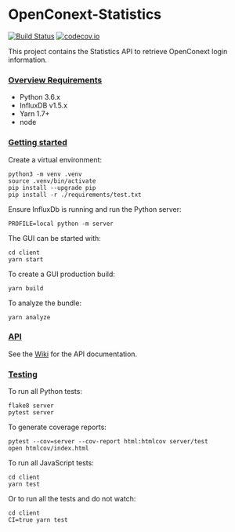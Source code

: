 # OpenConext-Statistics
[![Build Status](https://travis-ci.org/OpenConext/OpenConext-statistics.svg)](https://travis-ci.org/OpenConext/OpenConext-statistics)
[![codecov.io](https://codecov.io/github/OpenConext/OpenConext-statistics/coverage.svg)](https://codecov.io/github/OpenConext/OpenConext-statistics)

This project contains the Statistics API to retrieve OpenConext login information.

### [Overview Requirements](#system-requirements)

- Python 3.6.x
- InfluxDB v1.5.x
- Yarn 1.7+
- node

### [Getting started](#getting-started)

Create a virtual environment:
```
python3 -m venv .venv
source .venv/bin/activate
pip install --upgrade pip
pip install -r ./requirements/test.txt
```
Ensure InfluxDb is running and run the Python server:
```
PROFILE=local python -m server
```
The GUI can be started with:
```
cd client
yarn start
```
To create a GUI production build:
```
yarn build
```
To analyze the bundle:
```
yarn analyze
```

### [API](#api)

See the [Wiki](https://github.com/OpenConext/OpenConext-statistics/wiki) for the API documentation.

### [Testing](#testing)

To run all Python tests:
```
flake8 server
pytest server
```
To generate coverage reports:
```
pytest --cov=server --cov-report html:htmlcov server/test
open htmlcov/index.html
```
To run all JavaScript tests:
```
cd client
yarn test
```
Or to run all the tests and do not watch:
```
cd client
CI=true yarn test
```
